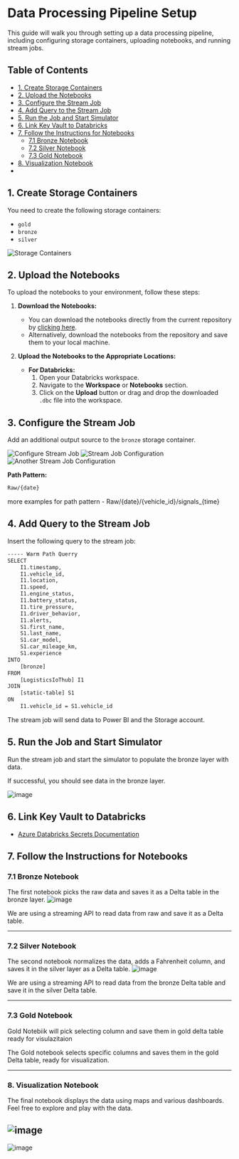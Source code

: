 # Data Processing Pipeline Setup


This guide will walk you through setting up a data processing pipeline, including configuring storage containers, uploading notebooks, and running stream jobs. 

## Table of Contents

- [1. Create Storage Containers](#1-create-storage-containers)
- [2. Upload the Notebooks](#2-upload-the-notebooks)
- [3. Configure the Stream Job](#3-configure-the-stream-job)
- [4. Add Query to the Stream Job](#4-add-query-to-the-stream-job)
- [5. Run the Job and Start Simulator](#5-run-the-job-and-start-simulator)
- [6. Link Key Vault to Databricks](#6-link-key-vault-to-databricks)
- [7. Follow the Instructions for Notebooks](#7-follow-the-instructions-for-notebooks)
  - [7.1 Bronze Notebook](#71-bronze-notebook)
  - [7.2 Silver Notebook](#72-silver-notebook)
  - [7.3 Gold Notebook](#73-gold-notebook)
- [8. Visualization Notebook](#8-visualization-notebook)
- 
## 1. Create Storage Containers

You need to create the following storage containers:
- `gold`
- `bronze`
- `silver`

![Storage Containers](https://github.com/user-attachments/assets/90bee268-e22b-4740-a6ed-c0749216ad24)

## 2. Upload the Notebooks

To upload the notebooks to your environment, follow these steps:
1. **Download the Notebooks:**
   - You can download the notebooks directly from the current repository by [clicking here](https://github.com/aserbezo/IoT-Workshop/blob/main/notebooks.dbc).
   - Alternatively, download the notebooks from the repository and save them to your local machine.

2. **Upload the Notebooks to the Appropriate Locations:**
   - **For Databricks:**
     1. Open your Databricks workspace.
     2. Navigate to the **Workspace** or **Notebooks** section.
     3. Click on the **Upload** button or drag and drop the downloaded `.dbc` file into the workspace.

## 3. Configure the Stream Job

Add an additional output source to the `bronze` storage container.

![Configure Stream Job](https://github.com/user-attachments/assets/057cd00a-9cb8-493c-9181-c8191d321361)
![Stream Job Configuration](https://github.com/user-attachments/assets/620bd81c-49a9-410f-acd6-477a8092c53b)
![Another Stream Job Configuration](https://github.com/user-attachments/assets/988562d7-e931-47d2-8adf-26d1291bf440)

**Path Pattern:**
```sh
Raw/{date}
```
more examples for path pattern - Raw/{date}/{vehicle_id}/signals_{time}

## 4. Add Query to the Stream Job

Insert the following query to the stream job:

```sh
----- Warm Path Querry
SELECT
    I1.timestamp,
    I1.vehicle_id,
    I1.location,
    I1.speed,
    I1.engine_status,
    I1.battery_status,
    I1.tire_pressure,
    I1.driver_behavior,
    I1.alerts,
    S1.first_name,
    S1.last_name,
    S1.car_model,
    S1.car_mileage_km,
    S1.experience
INTO
    [bronze]
FROM
    [LogisticsIoThub] I1
JOIN
    [static-table] S1
ON
    I1.vehicle_id = S1.vehicle_id

```

The stream job will send data to Power BI and the Storage account.

## 5. Run the Job and Start Simulator

Run the stream job and start the simulator to populate the bronze layer with data.

If successful, you should see data in the bronze layer.

![image](https://github.com/user-attachments/assets/f2096d0e-0280-4f1d-a91a-21a275427bfb)


## 6. Link Key Vault to Databricks

- [Azure Databricks Secrets Documentation](https://learn.microsoft.com/en-us/azure/databricks/security/secrets/secret-scopes)

## 7. Follow the Instructions for Notebooks

### 7.1 Bronze Notebook

The first notebook picks the raw data and saves it as a Delta table in the bronze layer.
![image](https://github.com/user-attachments/assets/f39ba894-b565-452e-abc9-03a02188d77c)


We are using a streaming API to read data from raw and save it as a Delta table.

-----------------------------------------------------------------------------------------------
### 7.2 Silver Notebook

The second notebook normalizes the data, adds a Fahrenheit column, and saves it in the silver layer as a Delta table.
![image](https://github.com/user-attachments/assets/e283beab-b5ca-45df-8a8b-a279c6e4df0e)

We are using a streaming API to read data from the bronze Delta table and save it in the silver Delta table.

-----------------------------------------------------------------------------------------------------------

### 7.3 Gold Notebook

Gold Notebiik will pick selecting column and save them in gold delta table ready for visulazitaion 

The Gold notebook selects specific columns and saves them in the gold Delta table, ready for visualization.

------------------------------------------------------------------

### 8. Visualization Notebook

The final notebook displays the data using maps and various dashboards. Feel free to explore and play with the data.

![image](https://github.com/user-attachments/assets/45692177-966c-4beb-b849-87ff24f75a25)
-------------------------------------------------------------------------------------------------------


![image](https://github.com/user-attachments/assets/51661724-6576-4af9-ab9b-f7dd5483d208)


